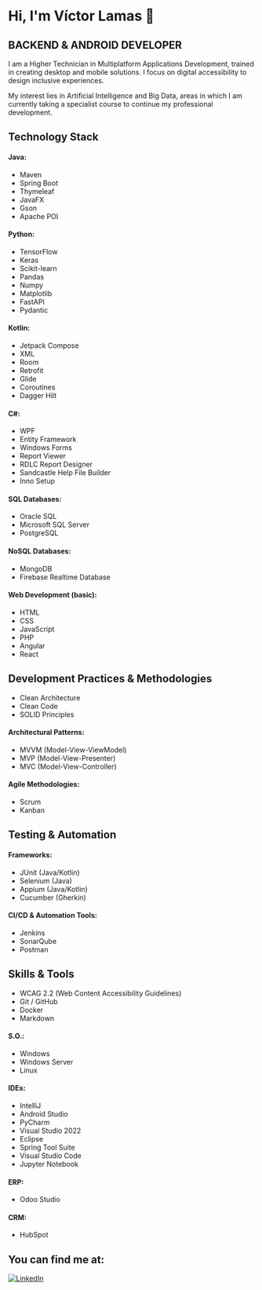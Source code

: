 # Hi, I'm Víctor Lamas 👋
## BACKEND & ANDROID DEVELOPER

I am a Higher Technician in Multiplatform Applications Development, trained in creating desktop and mobile solutions. I focus on digital accessibility to design inclusive experiences.

My interest lies in Artificial Intelligence and Big Data, areas in which I am currently taking a specialist course to continue my professional development.

## Technology Stack
#### Java:
- Maven
- Spring Boot
- Thymeleaf
- JavaFX
- Gson
- Apache POI
#### Python:
- TensorFlow
- Keras
- Scikit-learn
- Pandas
- Numpy
- Matplotlib
- FastAPI
- Pydantic
#### Kotlin:
- Jetpack Compose
- XML
- Room
- Retrofit
- Glide
- Coroutines
- Dagger Hilt
#### C#:
- WPF
- Entity Framework
- Windows Forms
- Report Viewer
- RDLC Report Designer
- Sandcastle Help File Builder
- Inno Setup
#### SQL Databases:
- Oracle SQL
- Microsoft SQL Server
- PostgreSQL
#### NoSQL Databases:
- MongoDB
- Firebase Realtime Database
#### Web Development (basic):
- HTML
- CSS
- JavaScript
- PHP
- Angular
- React

## Development Practices & Methodologies
- Clean Architecture
- Clean Code
- SOLID Principles
#### Architectural Patterns:
- MVVM (Model-View-ViewModel)
- MVP (Model-View-Presenter)
- MVC (Model-View-Controller)
#### Agile Methodologies:
- Scrum
- Kanban

## Testing & Automation
#### Frameworks:
- JUnit (Java/Kotlin)
- Selenium (Java)
- Appium (Java/Kotlin)
- Cucumber (Gherkin)
#### CI/CD & Automation Tools:
- Jenkins
- SonarQube
- Postman

## Skills & Tools
- WCAG 2.2 (Web Content Accessibility Guidelines)
- Git / GitHub
- Docker
- Markdown
#### S.O.:
- Windows
- Windows Server
- Linux
#### IDEs:
- IntelliJ
- Android Studio
- PyCharm
- Visual Studio 2022
- Eclipse
- Spring Tool Suite
- Visual Studio Code
- Jupyter Notebook
#### ERP:
- Odoo Studio
#### CRM:
- HubSpot

## You can find me at:

[![LinkedIn](https://img.shields.io/badge/LinkedIn-VictorLT91-0077B5?style=for-the-badge&logo=linkedin&logoColor=white&labelColor=101010)](https://www.linkedin.com/in/victorlt91)
